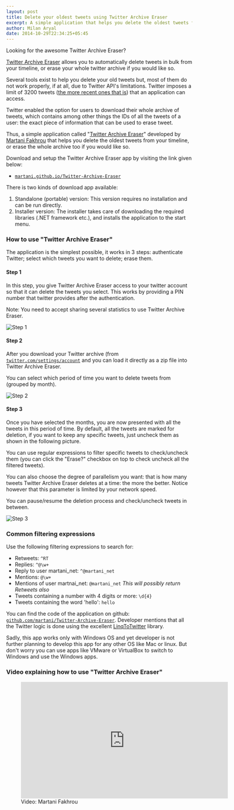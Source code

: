 ```yaml
---
layout: post
title: Delete your oldest tweets using Twitter Archive Eraser
excerpt: A simple application that helps you delete the oldest tweets from your timeline, or erase the whole archive too if you would like so.
author: Milan Aryal
date: 2014-10-29T22:34:25+05:45
---
```


Looking for the awesome Twitter Archive Eraser?

[Twitter Archive Eraser](//martani.github.io/Twitter-Archive-Eraser) allows you to automatically delete tweets in bulk from your timeline, or erase your whole twitter archive if you would like so.

Several tools exist to help you delete your old tweets but, most of them do not work properly, if at all, due to Twitter API's limitations. Twitter imposes a limit of 3200 tweets ([the more recent ones that is](//dev.twitter.com/overview/general/things-every-developer-should-know)) that an application can access.

Twitter enabled the option for users to download their whole archive of tweets, which contains among other things the IDs of all the tweets of a user: the exact piece of information that can be used to erase tweet.

Thus, a simple application called "[Twitter Archive Eraser](//martani.github.io/Twitter-Archive-Eraser)" developed by [Martani Fakhrou](//twitter.com/martani_net) that helps you delete the oldest tweets from your timeline, or erase the whole archive too if you would like so.

Download and setup the Twitter Archive Eraser app by visiting the link given below:

* [`martani.github.io/Twitter-Archive-Eraser`](//martani.github.io/Twitter-Archive-Eraser)

There is two kinds of download app available:

1. Standalone (portable) version: This version requires no installation and can be run directly.</li>
2. Installer version: The installer takes care of downloading the required libraries (.NET framework etc.), and installs the application to the start menu.

### How to use "Twitter Archive Eraser"

The application is the simplest possible, it works in 3 steps: authenticate Twitter; select which tweets you want to delete; erase them.

#### Step 1

In this step, you give Twitter Archive Eraser access to your twitter account so that it can delete the tweets you select. This works by providing a PIN number that twitter provides after the authentication.

Note: You need to accept sharing several statistics to use Twitter Archive Eraser.

![Step 1](http://1.bp.blogspot.com/-tGNrhkp6Uq0/VFEGlhTT19I/AAAAAAAAGWM/9J9XZU_GtHQ/s700/twitter-archive-eraser-screenshot-step1.png)

#### Step 2

After you download your Twitter archive (from  [`twitter.com/settings/account`](//twitter.com/settings/account) and you can load it directly as a zip file into Twitter Archive Eraser.

You can select which period of time you want to delete tweets from (grouped by month).

![Step 2](http://4.bp.blogspot.com/-Acx_oLaeJGQ/VFEGxJ6J_7I/AAAAAAAAGWU/CR40d6ArpJ8/s700/twitter-archive-eraser-screenshot-step2.png)

#### Step 3

Once you have selected the months, you are now presented with all the tweets in this period of time. By default, all the tweets are marked for deletion, if you want to keep any specific tweets, just uncheck them as shown in the following picture.

You can use regular expressions to filter specific tweets to check/uncheck them (you can click the "Erase?" checkbox on top to check uncheck all the filtered tweets).

You can also choose the degree of parallelism you want: that is how many tweets Twitter Archive Eraser deletes at a time: the more the better. Notice however that this parameter is limited by your network speed.

You can pause/resume the deletion process and check/uncheck tweets in between.

![Step 3](http://2.bp.blogspot.com/-78kU0yfixUg/VFEG5JfQQGI/AAAAAAAAGWc/n02eYjB6Ppw/s700/twitter-archive-eraser-screenshot-step3.png)

### Common filtering expressions

Use the following filtering expressions to search for:

* Retweets: `^RT`
* Replies: `^@\w+`
* Reply to user martani\_net: `^@martani_net`
* Mentions: `@\w+`
* Mentions of user martnai\_net: `@martani_net`
  _This will possibly return Retweets also_
* Tweets containing a number with 4 digits or more: `\d{4}`
* Tweets containing the word 'hello': `hello`

You can find the code of the application on github: [`github.com/martani/Twitter-Archive-Eraser`](//github.com/martani/Twitter-Archive-Eraser). Developer mentions that all the Twitter logic is done using the excellent [LinqToTwitter](http://linqtotwitter.codeplex.com) library.

Sadly, this app works only with Windows OS and yet developer is not further planning to develop this app for any other OS like Mac or linux. But don't worry you can use apps like VMware or VirtualBox to switch to Windows and use the Windows apps.

### Video explaining how to use "Twitter Archive Eraser"

<figure>
  <iframe width="560" height="315" src="http://www.youtube.com/embed/a01T_WPkQuU?rel=0&amp;theme=light" frameborder="0" allowfullscreen></iframe>
  <figcaption>Video: Martani Fakhrou</figcaption>
</figure>
